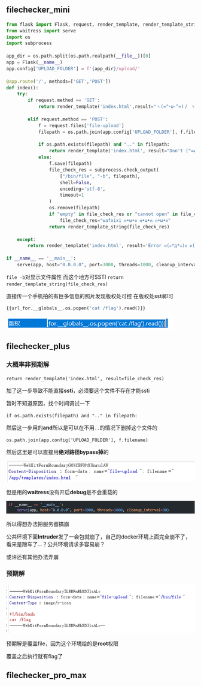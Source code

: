 ## filechecker_mini

```python
from flask import Flask, request, render_template, render_template_string
from waitress import serve
import os
import subprocess

app_dir = os.path.split(os.path.realpath(__file__))[0]
app = Flask(__name__)
app.config['UPLOAD_FOLDER'] = f'{app_dir}/upload/'

@app.route('/', methods=['GET','POST'])
def index():
    try:
        if request.method == 'GET':
            return render_template('index.html',result="ヽ(=^･ω･^=)丿 ヽ(=^･ω･^=)丿 ヽ(=^･ω･^=)丿")

        elif request.method == 'POST':
            f = request.files['file-upload']
            filepath = os.path.join(app.config['UPLOAD_FOLDER'], f.filename)

            if os.path.exists(filepath) and ".." in filepath:
                return render_template('index.html', result="Don't (^=◕ᴥ◕=^) (^=◕ᴥ◕=^) (^=◕ᴥ◕=^)")
            else:
                f.save(filepath)
                file_check_res = subprocess.check_output(
                    ["/bin/file", "-b", filepath], 
                    shell=False, 
                    encoding='utf-8',
                    timeout=1
                )
                os.remove(filepath)
                if "empty" in file_check_res or "cannot open" in file_check_res:
                    file_check_res="wafxixi ฅ•ω•ฅ ฅ•ω•ฅ ฅ•ω•ฅ"
                return render_template_string(file_check_res)

    except:
        return render_template('index.html', result='Error ฅ(๑*д*๑)ฅ ฅ(๑*д*๑)ฅ ฅ(๑*д*๑)ฅ')

if __name__ == '__main__':
    serve(app, host="0.0.0.0", port=3000, threads=1000, cleanup_interval=30)
```

`file -b`对显示文件属性
而这个地方可SSTI
`return render_template_string(file_check_res)`

直接传一个手机拍的有巨多信息的照片发现版权处可控
在版权处ssti即可

```python
{{url_for.__globals__.os.popen('cat /flag').read()}}
```

![image-20221213212128757](RCTF.assets/image-20221213212128757.png)

## filechecker_plus

### 大概率非预期解

`return render_template('index.html', result=file_check_res)`

加了这一步导致不能直接**ssti**，必须要这个文件不存在才能ssti

暂时不知道原因，找个时间调试一下

`if os.path.exists(filepath) and ".." in filepath:`

然后这一步用的**and**所以是可以在不用`..`的情况下删掉这个文件的

`os.path.join(app.config['UPLOAD_FOLDER'], f.filename)`

然后这里是可以直接用**绝对路径bypass掉**的

![image-20221213220545525](RCTF.assets/image-20221213220545525.png)

但是用的**waitress**没有开启**debug**是不会重载的

![image-20221213220643963](RCTF.assets/image-20221213220643963.png)

所以得想办法把服务器搞崩

公共环境下面**Intruder**发了一会包就崩了，自己的docker环境上面完全崩不了，看来是蹭车了...？公共环境请求多容易崩？

或许还有其他办法弄崩

### 预期解

![image-20221214222058553](RCTF.assets/image-20221214222058553.png)

预期解是覆盖file，因为这个环境给的是**root**权限

覆盖之后执行就有flag了

## filechecker_pro_max